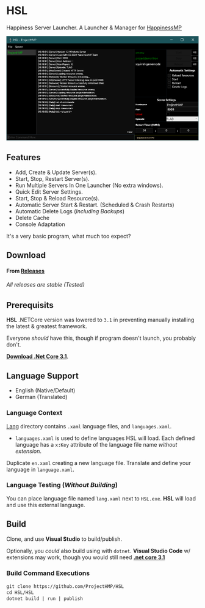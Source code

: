# HSL

Happiness Server Launcher. A Launcher & Manager for [HappinessMP](https://happinessmp.net/)

<img src="HSL/Assets/hsl.png"/>

## Features
- Add, Create & Update Server(s).
- Start, Stop, Restart Server(s).
- Run Multiple Servers In One Launcher (No extra windows).
- Quick Edit Server Settings.
- Start, Stop & Reload Resource(s).
- Automatic Server Start & Restart. (Scheduled & Crash Restarts)
- Automatic Delete Logs (_Including Backups_)
- Delete Cache
- Console Adaptation

It's a very basic program, what much too expect? 

## Download 
#### From [Releases](https://github.com/ProjectHMP/HSL/releases) 
###### _All releases are stable (Tested)_

## Prerequisits

**HSL** .NETCore version was lowered to `3.1` in preventing manually installing the latest & greatest framework.

Everyone _should_ have this, though if program doesn't launch, you probably don't.

**[Download .Net Core 3.1](https://dotnet.microsoft.com/en-us/download/dotnet/3.1)**.

## Language Support

- English (Native/Default)
- German (Translated)

### Language Context

[Lang](HSL/Lang) directory contains `.xaml` language files, and `languages.xaml`.

- `languages.xaml` is used to define languages HSL will load. Each defined language has a `x:Key` attribute of the language file name _without extension_.

Duplicate `en.xaml` creating a new language file. Translate and define your language in `language.xaml`.

### Language Testing (_Without Building_)

You can place language file named `lang.xaml` next to `HSL.exe`. **HSL** will load and use this external language. 


## Build

Clone, and use **Visual Studio** to build/publish.

Optionally, you _could_ also build using with `dotnet`. **Visual Studio Code** w/ extensions may work, though you would still need **[.net core 3.1](https://dotnet.microsoft.com/en-us/download/dotnet/3.1)**

### Build Command Executions

```batch
git clone https://github.com/ProjectHMP/HSL
cd HSL/HSL
dotnet build | run | publish
```

